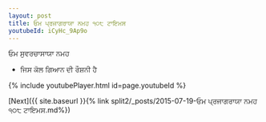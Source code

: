 ```yaml
---
layout: post
title: ਓਮ ਪ੍ਰਜਾਗਰਾਯਾ ਨਮਹ ੧੦੮ ਟਾਇਮਸ
youtubeId: iCyHc_9Ap9o
---
```

 
 
 ਓਮ ਸੁਵਰਚਾਸਾਯਾ ਨਮਹ  
 
 -  ਜਿਸ ਕੋਲ ਗਿਆਨ ਦੀ ਰੌਸ਼ਨੀ ਹੈ 
 
  
 
  
 
 
 
 
 
 


{% include youtubePlayer.html id=page.youtubeId %}
 
[Next]({{ site.baseurl }}{% link  split2/_posts/2015-07-19-ਓਮ ਪ੍ਰਜਾਗਰਾਯਾ ਨਮਹ ੧੦੮ ਟਾਇਮਸ.md%})
 

